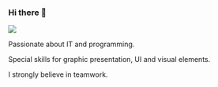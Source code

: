 ### Hi there 👋
<img src="https://github.com/mcmelissa/images/blob/master/template.png?raw=true">
<p>Passionate about IT and programming.</p>
<p>Special skills for graphic presentation, UI and visual elements.</p>
<p>I strongly believe in teamwork.</>

<!--
**mcmelissa/mcmelissa** is a ✨ _special_ ✨ repository because its `README.md` (this file) appears on your GitHub profile.

Here are some ideas to get you started:

- 🔭 I’m currently working on ...
- 🌱 I’m currently learning ...
- 👯 I’m looking to collaborate on ...
- 🤔 I’m looking for help with ...
- 💬 Ask me about ...
- 📫 How to reach me: ...
- 😄 Pronouns: ...
- ⚡ Fun fact: ...
-->
